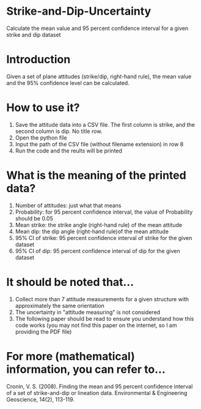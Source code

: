 # Strike-and-Dip-Uncertainty
Calculate the mean value and 95 percent confidence interval for a given strike and dip dataset

# Introduction
Given a set of plane attitudes (strike/dip, right-hand rule), the mean value and the 95% confidence level can be calculated.

# How to use it?
1. Save the attitude data into a CSV file. The first column is strike, and the second column is dip. No title row.
2. Open the python file
3. Input the path of the CSV file (without filename extension) in row 8
4. Run the code and the reults will be printed

# What is the meaning of the printed data?
1. Number of attitudes: just what that means
2. Probability: for 95 percent confidence interval, the value of Probability should be 0.05
3. Mean strike: the strike angle (right-hand rule) of the mean attitude
4. Mean dip: the dip angle (right-hand rule)of the mean attitude
5. 95% CI of strike: 95 percent confidence interval of strike for the given dataset
6. 95% CI of dip: 95 percent confidence interval of dip for the given dataset

# It should be noted that...
1. Collect more than 7 attitude measurements for a given structure with approximately the same orientation
2. The uncertainty in "attitude measuring" is not considered
3. The following paper should be read to ensure you understand how this code works (you may not find this paper on the internet, so I am providing the PDF file)

# For more (mathematical) information, you can refer to...
Cronin, V. S. (2008). Finding the mean and 95 percent confidence interval of a set of strike-and-dip or lineation data. Environmental & Engineering Geoscience, 14(2), 113-119.
